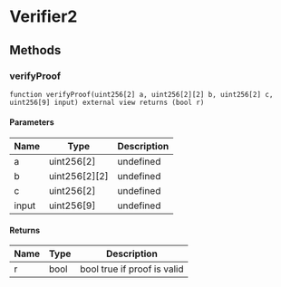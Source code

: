 # Verifier2









## Methods

### verifyProof

```solidity
function verifyProof(uint256[2] a, uint256[2][2] b, uint256[2] c, uint256[9] input) external view returns (bool r)
```





#### Parameters

| Name | Type | Description |
|---|---|---|
| a | uint256[2] | undefined
| b | uint256[2][2] | undefined
| c | uint256[2] | undefined
| input | uint256[9] | undefined

#### Returns

| Name | Type | Description |
|---|---|---|
| r | bool |  bool true if proof is valid




